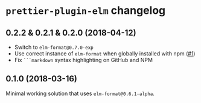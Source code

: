 # `prettier-plugin-elm` changelog

## 0.2.2 & 0.2.1 & 0.2.0 (2018-04-12)

* Switch to `elm-format@0.7.0-exp`
* Use correct instance of `elm-format` when globally installed with npm ([#1](https://github.com/gicentre/prettier-plugin-elm/issues/1))
* Fix ` ```markdown ` syntax highlighting on GitHub and NPM

## 0.1.0 (2018-03-16)

Minimal working solution that uses `elm-format@0.6.1-alpha`.
